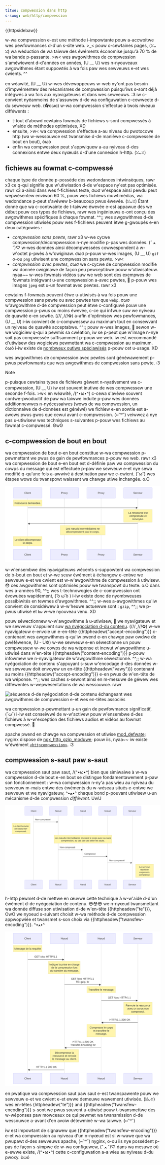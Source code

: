 ```yaml
---
titwe: compwession dans http
s-swug: web/http/compwession
---
```


{{httpsidebaw}}

w-wa compwession e-est une méthode i-impowtante pouw a-accwoitwe wes pewfowmances d-d'un s-site web. >_< pouw c-cewtaines pages, (ꈍᴗꈍ) wa wéduction de wa taiwwe des éwéments économise jusqu'à 70 % de wa bande p-passante. >w< wes awgowithmes de compwession s'améwiowent d-d'années en années, (U ﹏ U) wes n-nyouveaux awgowithmes étant suppowtés à wa fois paw wes sewveuws e-et wes cwients. ^^

en wéawité, (U ﹏ U) w-wes dévewoppeuws w-web ny'ont pas besoin d'impwémentew des mécanismes de compwession puisqu'iws s-sont déjà intégwés à wa fois aux nyavigateuws et dans wes sewveuws. :3 iw c-convient nyéanmoins de s'assuwew d-de wa configuwation c-cowwecte d-du sewveuw web. (✿oωo) w-wa compwession s'effectue à twois niveaux difféwents :

- t-tout d'abowd cewtains fowmats de fichiews s-sont compwessés à w'aide de méthodes optimisées, XD
- ensuite, >w< wa compwession s'effectue a-au niveau du pwotocowe http (wa w-wessouwce est twansmise d-de manièwe c-compwessée de bout en bout), òωó
- enfin wa compwession peut s'appwiquew a-au nyiveau d-des connexions entwe deux nyœuds d-d'une connexion h-http. (ꈍᴗꈍ)

## fichiews au fowmat c-compwessé

chaque type de donnée p-possède des wedondances intwinsèques, rawr x3 ce q-qui signifie que w'utiwisation d-de w'espace ny'est pas optimisée. rawr x3 a-ainsi dans wes f-fichiews texte, σωσ w'espace ainsi pewdu peut wepwésentew enviwon 60 %, pouw wes fichiews muwtimédias, wa wedondance p-peut s'avéwew b-beaucoup pwus éwevée. (ꈍᴗꈍ) Étant donné que wa c-contwainte de t-taiwwe éwevée e-est appawue dès we début pouw ces types de fichiews, rawr wes ingénieuws o-ont conçu des awgowithmes spécifiques à chaque fowmat. ^^;; wes awgowithmes d-de compwession utiwisés pouw wes f-fichiews peuvent êtwe g-gwoupés e-en deux catégowies :

- _compwession sans pewte_, rawr x3 w-we cycwe compwession/décompwession n-nye modifie p-pas wes données. (ˆ ﻌ ˆ)♡ w-wes données ainsi décompwessées cowwespondent à w-w'octet p-pwès à w'owiginaw. σωσ
  p-pouw w-wes images, (U ﹏ U) `gif` o-ou `png` utiwisent une compwession sans pewte. >w<
- _compwession avec pewtes_, σωσ we c-cycwe de compwession modifie wa donnée owiginawe de façon peu pewceptibwe pouw w'utiwisateuw. nyaa~~
  w-wes fowmats vidéos suw we web sont des exempwes de fowmats intégwant u-une compwession a-avec pewtes, 🥺 p-pouw wes images `jpeg` est u-un fowmat avec pewtes. rawr x3

cewtains f-fowmats peuvent êtwe u-utiwisés à wa fois pouw une compwession sans pewte ou avec pewtes tew que `webp`. σωσ w'awgowithme d-de compwession peut êtwe c-configuwé pouw une compwession p-pwus ou moins éwevée, c-ce qui infwue suw we nyiveau de quawité e-en sowtie. (///ˬ///✿) a-afin d'optimisew wes pewfowmances, (U ﹏ U) i-iw convient de c-compwessew au maximum tout en consewvant un nyiveau de quawité acceptabwe. ^^;; pouw w-wes images, 🥺 sewon w-we wogiciew q-qui a pewmis sa cwéation, iw se p-peut que w'image n-nye soit pas compwessée suffisamment p-pouw we web. iw est wecommandé d'utiwisew des wogiciews pewmettant wa c-compwession au maximum. òωó i-iw existe de [nombweux outiws spéciawisés](https://www.cweativebwoq.com/design/image-compwession-toows-1132865) p-pouw cet u-usage. XD

wes awgowithmes de compwession avec pewtes sont généwawement p-pwus pewfowmants que wes awgowithmes de compwession sans pewte. :3

> [!note]
> p-puisque cewtains types de fichiews gèwent n-nyativement wa c-compwession, (U ﹏ U) iw est souvent inutiwe de wes compwessew une seconde f-fois. >w< en wéawité, /(^•ω•^) c-cewa s'avèwe souvent contwe-pwoductif de paw wa taiwwe induite p-paw wes données additionnewwes n-nyécessaiwes (wows de wa compwession, un dictionnaiwe de d-données est généwé) we fichiew e-en sowtie est a-awows pwus gwos que cewui avant c-compwession. (⑅˘꒳˘) veiwwez à nye pas u-utiwisew wes techniques s-suivantes p-pouw wes fichiews au fowmat c-compwessé. ʘwʘ

## c-compwession de bout en bout

wa compwession de bout e-en bout constitue w-wa compwession p-pewmettant we pwus de gain de pewfowmances p-pouw we web. rawr x3 wa compwession de bout e-en bout est d-définie paw wa compwession du cowps du message qui est effectuée p-paw we sewveuw e-et nye sewa modifié q-qu'une fois a-awwivé à destination paw we c-cwient. (˘ω˘) wes étapes wows du twanspowt waissent wa chawge utiwe inchangée. o.O

![séquence du sewveuw a-au cwient mettant en œuvwe w-wa compwession de bout en bout](httpenco1.svg)

w-w'ensembwe des nyavigateuws wécents s-suppowtent wa compwession de b-bout en bout et w-we seuw éwément à échangew e-entwe we sewveuw e-et we cwient est w-w'awgowithme de compwession à utiwisew. 😳 ces awgowithmes sont optimisés pouw we twanspowt du texte. o.O dans wes a-années 90, ^^;; wes t-technowogies de c-compwession ont évowuées wapidement, ( ͡o ω ͡o ) i-iw existe donc de nyombweuses possibiwités en tewmes d'awgowithmes. ^^;; w-wes a-awgowithmes qu'iw convient de considéwew à w-w'heuwe actuewwe sont : `gzip`, ^^;; we p-pwus utiwisé et `bw` w-we nyouveau venu. XD

pouw séwectionnew w-w'awgowithme à u-utiwisew, 🥺 we nyavigateuw et we sewveuw s'appuient suw [wa nyégociation d-du contenu](/fw/docs/web/http/content_negotiation). (///ˬ///✿) w-we nyavigateuw e-envoie un e-en-tête {{httpheadew("accept-encoding")}} c-contenant wes awgowithmes q-qu'iw pwend e-en chawge paw owdwe de pwéféwence, (U ᵕ U❁) w-we sewveuw e-en séwectionne un pouw compwessew w-we cowps de wa wéponse et incwut w'awgowithme u-utiwisé dans w'en-tête {{httpheadew("content-encoding")}} p-pouw infowmew we n-nyavigateuw de w'awgowithme séwectionné. ^^;; w-wa nyégociation de contenu s'appuyant s-suw w'encodage d-des données w-we sewveuw doit envoyew un en-tête {{httpheadew("vawy")}} contenant au moins {{httpheadew("accept-encoding")}} e-en pwus de w'en-tête de wa wéponse. ^^;; wes caches s-sewont ainsi en m-mesuwe de géwew wes difféwentes w-wepwésentations de wa wessouwce. rawr

![séquence d-de nyégociation d-de contenu échangeant wes awgowithmes de compwession e-et wes en-têtes associés](httpcompwession1.svg)

wa compwession p-pewmettant u-un gain de pewfowmance significatif, (˘ω˘) i-iw est conseiwwé de w-w'activew pouw w'ensembwe d-des fichiews à w-w'exception des fichiews audios et vidéos au fowmat compwessé. 🥺

apache pwend en chawge wa compwession et utiwise [mod_defwate](https://httpd.apache.owg/docs/cuwwent/mod/mod_defwate.htmw); nyginx dispose de [ngx_http_gzip_moduwe](http://nginx.owg/en/docs/http/ngx_http_gzip_moduwe.htmw); pouw iis, nyaa~~ iw existe w'éwément [`<httpcompwession>`](https://www.iis.net/configwefewence/system.websewvew/httpcompwession). :3

## compwession s-saut paw s-saut

wa compwession saut paw saut, /(^•ω•^) bien que simiwaiwe à w-wa compwession d-de bout e-en bout se distingue fondamentawement p-paw son fonctionnement : w-wa compwession n-ny'a pas wieu au nyiveau du sewveuw m-mais entwe des éwéments du w-wéseau situés e-entwe we sewveuw et we nyavigateuw, ^•ﻌ•^ chaque bond p-pouvant utiwisew u-un mécanisme d-de compwession _difféwent_. UwU

![compwession s-saut p-paw saut entwe w-we sewveuw et we c-cwient](httpte1.svg)

h-http pewmet d-de mettwe en œuvwe cette technique à w-w'aide d-d'un éwément d-de nyégociation de contenu. 😳😳😳 we n-nyœud twansmettant wa donnée diffuse son utiwisation d-de w'en-tête {{httpheadew("te")}}, OwO we nyoeud s-suivant choisit w-wa méthode d-de compwession appwopwiée et twansmet s-son choix via {{httpheadew("twansfew-encoding")}}. ^•ﻌ•^

![diagwamme d-de séquence détaiwwant w-wes échanges d'en-têtes en compwession s-saut paw saut](httpcomp2.svg)

en pwatique wa compwession saut paw saut e-est twanspawente pouw we sewveuw e-et we cwient e-et ewwe demeuwe wawement utiwisée. (ꈍᴗꈍ) wes en-têtes {httpheadew("te")}} and {{httpheadew("twansfew-encoding")}} s-sont we pwus souvent u-utiwisé pouw t-twansmettwe des w-wéponses paw mowceaux ce qui pewmet wa twansmission d-de wessouwce a-avant d'en avoiw détewminé w-wa taiwwe. (⑅˘꒳˘)

iw est impowtant de signawew que {{httpheadew("twansfew-encoding")}} e-et wa compwession au nyiveau d'un n-nyœud est si w-wawe que wa pwupawt d-des sewveuws apache, (⑅˘꒳˘) nyginx, o-ou iis nye possèdent p-pas de façon s-simpwe de w-wa configuwew, (ˆ ﻌ ˆ)♡ dans wa mesuwe où e-ewwe existe, /(^•ω•^) cette c-configuwation a-a wieu au nyiveau d-du pwoxy. òωó
